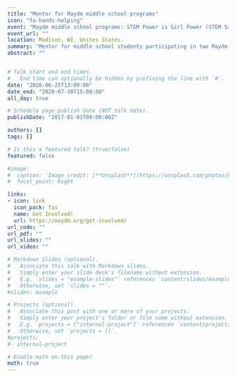 ```yaml
---
title: "Mentor for Maydm middle school programs"
icon: "fa-hands-helping"
event: "Maydm middle school programs: STEM Power is Girl Power (STEM Sampler) and Wonderful World of Web Development"
event_url: ""
location: Madison, WI, Unites States.
summary: "Mentor for middle school students participating in two Maydm STEM camps: STEM Power is Girl Power and Wonderful World of Web Development"
abstract: ""


# Talk start and end times.
#   End time can optionally be hidden by prefixing the line with `#`.
date: "2020-06-25T13:00:00"
date_end: "2020-07-30T15:00:00"
all_day: true

# Schedule page publish date (NOT talk date).
publishDate: "2017-01-01T00:00:00Z"

authors: []
tags: []

# Is this a featured talk? (true/false)
featured: false

#image:
#  caption: 'Image credit: [**Unsplash**](https://unsplash.com/photos/bzdhc5b3Bxs)'
#  focal_point: Right

links: 
- icon: link
  icon_pack: fas
  name: Get Involved!
  url: https://maydm.org/get-involved/
url_code: ""
url_pdf: ""
url_slides: ""
url_video: ""

# Markdown Slides (optional).
#   Associate this talk with Markdown slides.
#   Simply enter your slide deck's filename without extension.
#   E.g. `slides = "example-slides"` references `content/slides/example-slides.md`.
#   Otherwise, set `slides = ""`.
#slides: example

# Projects (optional).
#   Associate this post with one or more of your projects.
#   Simply enter your project's folder or file name without extension.
#   E.g. `projects = ["internal-project"]` references `content/project/deep-learning/index.md`.
#   Otherwise, set `projects = []`.
#projects:
#- internal-project

# Enable math on this page?
math: true
---
```

